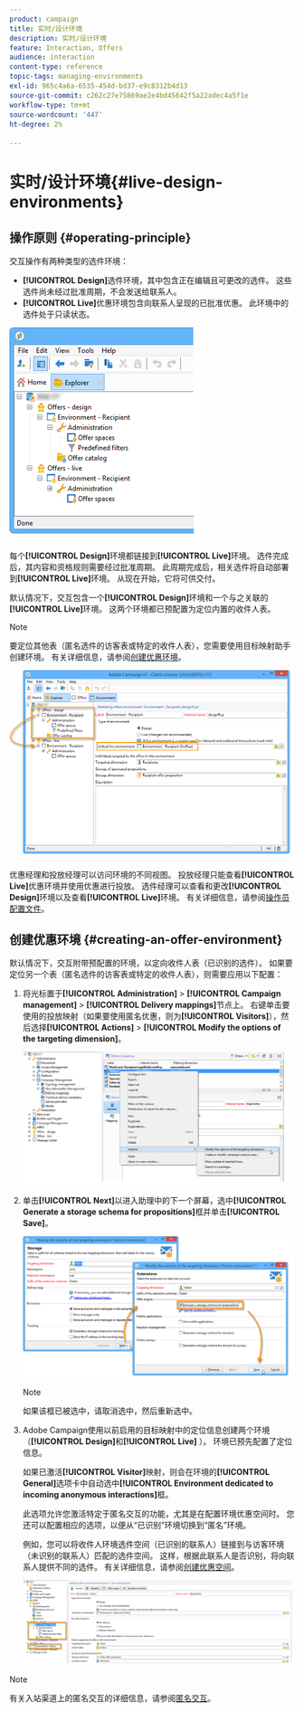 ```yaml
---
product: campaign
title: 实时/设计环境
description: 实时/设计环境
feature: Interaction, Offers
audience: interaction
content-type: reference
topic-tags: managing-environments
exl-id: 965c4a6a-6535-454d-bd37-e9c8312b4d13
source-git-commit: c262c27e75869ae2e4bd45642f5a22adec4a5f1e
workflow-type: tm+mt
source-wordcount: '447'
ht-degree: 2%

---
```


# 实时/设计环境{#live-design-environments}



## 操作原则 {#operating-principle}

交互操作有两种类型的选件环境：

* **[!UICONTROL Design]**&#x200B;选件环境，其中包含正在编辑且可更改的选件。 这些选件尚未经过批准周期，不会发送给联系人。
* **[!UICONTROL Live]**&#x200B;优惠环境包含向联系人呈现的已批准优惠。 此环境中的选件处于只读状态。

![](assets/offer_environments_overview_001.png)

每个&#x200B;**[!UICONTROL Design]**&#x200B;环境都链接到&#x200B;**[!UICONTROL Live]**&#x200B;环境。 选件完成后，其内容和资格规则需要经过批准周期。 此周期完成后，相关选件将自动部署到&#x200B;**[!UICONTROL Live]**&#x200B;环境。 从现在开始，它将可供交付。

默认情况下，交互包含一个&#x200B;**[!UICONTROL Design]**&#x200B;环境和一个与之关联的&#x200B;**[!UICONTROL Live]**&#x200B;环境。 这两个环境都已预配置为定位内置的收件人表。

>[!NOTE]
>
>要定位其他表（匿名选件的访客表或特定的收件人表），您需要使用目标映射助手创建环境。 有关详细信息，请参阅[创建优惠环境](#creating-an-offer-environment)。

![](assets/offer_environments_overview_002.png)

优惠经理和投放经理可以访问环境的不同视图。 投放经理只能查看&#x200B;**[!UICONTROL Live]**&#x200B;优惠环境并使用优惠进行投放。 选件经理可以查看和更改&#x200B;**[!UICONTROL Design]**&#x200B;环境以及查看&#x200B;**[!UICONTROL Live]**&#x200B;环境。 有关详细信息，请参阅[操作员配置文件](../../interaction/using/operator-profiles.md)。

## 创建优惠环境 {#creating-an-offer-environment}

默认情况下，交互附带预配置的环境，以定向收件人表（已识别的选件）。 如果要定位另一个表（匿名选件的访客表或特定的收件人表），则需要应用以下配置：

1. 将光标置于&#x200B;**[!UICONTROL Administration]** > **[!UICONTROL Campaign management]** > **[!UICONTROL Delivery mappings]**&#x200B;节点上。 右键单击要使用的投放映射（如果要使用匿名优惠，则为&#x200B;**[!UICONTROL Visitors]**），然后选择&#x200B;**[!UICONTROL Actions]** > **[!UICONTROL Modify the options of the targeting dimension]**。

   ![](assets/offer_env_anonymous_001.png)

1. 单击&#x200B;**[!UICONTROL Next]**&#x200B;以进入助理中的下一个屏幕，选中&#x200B;**[!UICONTROL Generate a storage schema for propositions]**&#x200B;框并单击&#x200B;**[!UICONTROL Save]**。

   ![](assets/offer_env_anonymous_002.png)

   >[!NOTE]
   >
   >如果该框已被选中，请取消选中，然后重新选中。

1. Adobe Campaign使用以前启用的目标映射中的定位信息创建两个环境（**[!UICONTROL Design]**&#x200B;和&#x200B;**[!UICONTROL Live]** ）。 环境已预先配置了定位信息。

   如果已激活&#x200B;**[!UICONTROL Visitor]**&#x200B;映射，则会在环境的&#x200B;**[!UICONTROL General]**&#x200B;选项卡中自动选中&#x200B;**[!UICONTROL Environment dedicated to incoming anonymous interactions]**&#x200B;框。

   此选项允许您激活特定于匿名交互的功能，尤其是在配置环境优惠空间时。 您还可以配置相应的选项，以便从“已识别”环境切换到“匿名”环境。

   例如，您可以将收件人环境选件空间（已识别的联系人）链接到与访客环境（未识别的联系人）匹配的选件空间。 这样，根据此联系人是否识别，将向联系人提供不同的选件。 有关详细信息，请参阅[创建优惠空间](../../interaction/using/creating-offer-spaces.md)。

   ![](assets/offer_env_anonymous_003.png)

>[!NOTE]
>
>有关入站渠道上的匿名交互的详细信息，请参阅[匿名交互](../../interaction/using/anonymous-interactions.md)。

